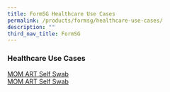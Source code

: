 ```yaml
---
title: FormSG Healthcare Use Cases
permalink: /products/formsg/healthcare-use-cases/
description: ""
third_nav_title: FormSG
---
```


### **Healthcare Use Cases**

[MOM ART Self Swab](https://cms.isomer.gov.sg/sites/ttsh-ogpshowcase/use-cases/formsg/mom-art-self-swab/)  
[MOM ART Self Swab](https://staging.d2p0smzkoz0iqs.amplifyapp.com/use-cases/formsg/mom-art-self-swab/)